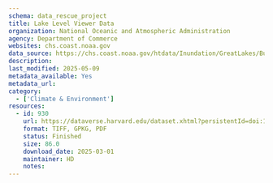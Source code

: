 ```yaml
---
schema: data_rescue_project 
title: Lake Level Viewer Data
organization: National Oceanic and Atmospheric Administration
agency: Department of Commerce
websites: chs.coast.noaa.gov
data_source: https://chs.coast.noaa.gov/htdata/Inundation/GreatLakes/BulkDownload/index.html
description: 
last_modified: 2025-05-09
metadata_available: Yes
metadata_url: 
category:
  - ['Climate & Environment'] 
resources:
  - id: 930
    url: https://dataverse.harvard.edu/dataset.xhtml?persistentId=doi:10.7910/DVN/PNWDRB
    format: TIFF, GPKG, PDF
    status: Finished
    size: 86.0
    download_date: 2025-03-01
    maintainer: HD
    notes: 
---
```


